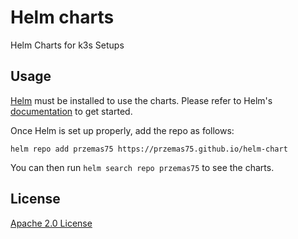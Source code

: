 # Helm charts

Helm Charts for k3s Setups

## Usage

[Helm](https://helm.sh) must be installed to use the charts.
Please refer to Helm's [documentation](https://helm.sh/docs/) to get started.

Once Helm is set up properly, add the repo as follows:

```console
helm repo add przemas75 https://przemas75.github.io/helm-chart
```

You can then run `helm search repo przemas75` to see the charts.

## License

[Apache 2.0 License](./LICENSE)